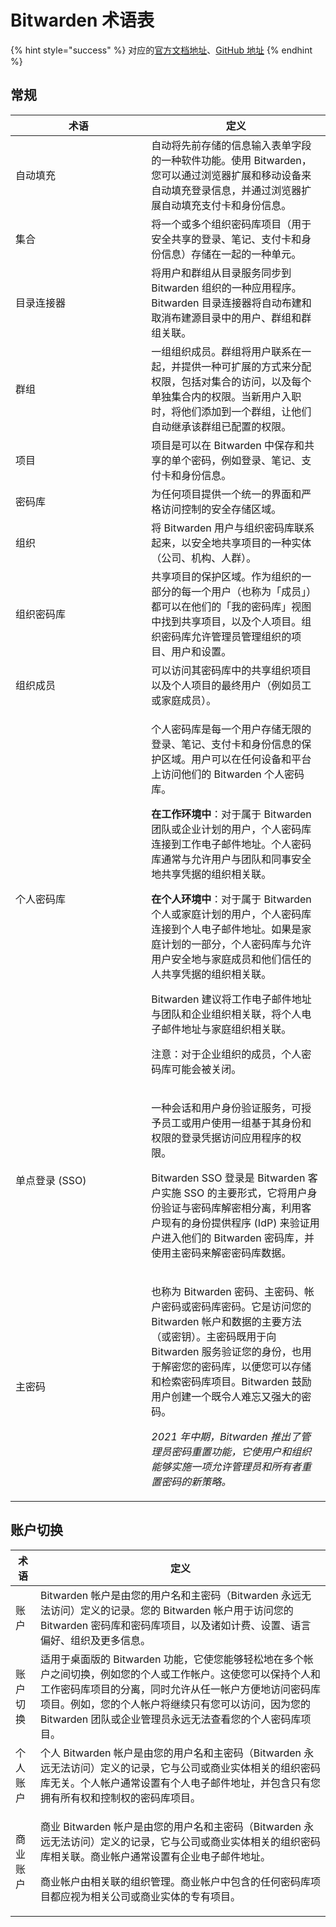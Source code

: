 # Bitwarden 术语表

{% hint style="success" %}
对应的[官方文档地址](https://bitwarden.com/help/article/bitwarden-glossary/)、[GitHub 地址](https://github.com/bitwarden/help/blob/master/\_articles/miscellaneous/bitwarden-glossary.md)
{% endhint %}

## 常规 <a href="#general" id="general"></a>

<table><thead><tr><th width="201.29673610383605">术语</th><th>定义</th></tr></thead><tbody><tr><td>自动填充</td><td>自动将先前存储的信息输入表单字段的一种软件功能。使用 Bitwarden，您可以通过浏览器扩展和移动设备来自动填充登录信息，并通过浏览器扩展自动填充支付卡和身份信息。</td></tr><tr><td>集合</td><td>将一个或多个组织密码库项目（用于安全共享的登录、笔记、支付卡和身份信息）存储在一起的一种单元。</td></tr><tr><td>目录连接器</td><td>将用户和群组从目录服务同步到 Bitwarden 组织的一种应用程序。Bitwarden 目录连接器将自动布建和取消布建源目录中的用户、群组和群组关联。</td></tr><tr><td>群组</td><td>一组组织成员。群组将用户联系在一起，并提供一种可扩展的方式来分配权限，包括对集合的访问，以及每个单独集合内的权限。当新用户入职时，将他们添加到一个群组，让他们自动继承该群组已配置的权限。</td></tr><tr><td>项目</td><td>项目是可以在 Bitwarden 中保存和共享的单个密码，例如登录、笔记、支付卡和身份信息。</td></tr><tr><td>密码库</td><td>为任何项目提供一个统一的界面和严格访问控制的安全存储区域。</td></tr><tr><td>组织</td><td>将 Bitwarden 用户与组织密码库联系起来，以安全地共享项目的一种实体（公司、机构、人群）。</td></tr><tr><td>组织密码库</td><td>共享项目的保护区域。作为组织的一部分的每一个用户（也称为「成员」）都可以在他们的「我的密码库」视图中找到共享项目，以及个人项目。组织密码库允许管理员管理组织的项目、用户和设置。</td></tr><tr><td>组织成员</td><td>可以访问其密码库中的共享组织项目以及个人项目的最终用户（例如员工或家庭成员）。</td></tr><tr><td>个人密码库</td><td><p>个人密码库是每一个用户存储无限的登录、笔记、支付卡和身份信息的保护区域。用户可以在任何设备和平台上访问他们的 Bitwarden 个人密码库。</p><p><strong>在工作环境中</strong>：对于属于 Bitwarden 团队或企业计划的用户，个人密码库连接到工作电子邮件地址。个人密码库通常与允许用户与团队和同事安全地共享凭据的组织相关联。</p><p><strong>在个人环境中</strong>：对于属于 Bitwarden 个人或家庭计划的用户，个人密码库连接到个人电子邮件地址。如果是家庭计划的一部分，个人密码库与允许用户安全地与家庭成员和他们信任的人共享凭据的组织相关联。</p><p>Bitwarden 建议将工作电子邮件地址与团队和企业组织相关联，将个人电子邮件地址与家庭组织相关联。</p><p>注意：对于企业组织的成员，个人密码库可能会被关闭。</p></td></tr><tr><td>单点登录 (SSO)</td><td><p>一种会话和用户身份验证服务，可授予员工或用户使用一组基于其身份和权限的登录凭据访问应用程序的权限。</p><p>Bitwarden SSO 登录是 Bitwarden 客户实施 SSO 的主要形式，它将用户身份验证与密码库解密相分离，利用客户现有的身份提供程序 (IdP) 来验证用户进入他们的 Bitwarden 密码库，并使用主密码来解密密码库数据。</p></td></tr><tr><td>主密码</td><td><p>也称为 Bitwarden 密码、主密码、帐户密码或密码库密码。它是访问您的 Bitwarden 帐户和数据的主要方法（或密钥）。主密码既用于向 Bitwarden 服务验证您的身份，也用于解密您的密码库，以便您可以存储和检索密码库项目。Bitwarden 鼓励用户创建一个既令人难忘又强大的密码。</p><p><em>2021 年中期，Bitwarden 推出了管理员密码重置功能，它使用户和组织能够实施一项允许管理员和所有者重置密码的新策略。</em></p></td></tr></tbody></table>

## 账户切换 <a href="#account-switching" id="account-switching"></a>

| 术语   | 定义                                                                                                                                                      |
| ---- | ------------------------------------------------------------------------------------------------------------------------------------------------------- |
| 账户   | Bitwarden 帐户是由您的用户名和主密码（Bitwarden 永远无法访问）定义的记录。您的 Bitwarden 帐户用于访问您的 Bitwarden 密码库和密码库项目，以及诸如计费、设置、语言偏好、组织及更多信息。                                        |
| 账户切换 | 适用于桌面版的 Bitwarden 功能，它使您能够轻松地在多个帐户之间切换，例如您的个人或工作帐户。这使您可以保持个人和工作密码库项目的分离，同时允许从任一帐户方便地访问密码库项目。例如，您的个人帐户将继续只有您可以访问，因为您的 Bitwarden 团队或企业管理员永远无法查看您的个人密码库项目。 |
| 个人账户 | 个人 Bitwarden 帐户是由您的用户名和主密码（Bitwarden 永远无法访问）定义的记录，它与公司或商业实体相关的组织密码库无关。个人帐户通常设置有个人电子邮件地址，并包含只有您拥有所有权和控制权的密码库项目。                                          |
| 商业账户 | <p>商业 Bitwarden 帐户是由您的用户名和主密码（Bitwarden 永远无法访问）定义的记录，它与公司或商业实体相关的组织密码库相关联。商业帐户通常设置有企业电子邮件地址。</p><p>商业帐户由相关联的组织管理。商业帐户中包含的任何密码库项目都应视为相关公司或商业实体的专有项目。</p> |
